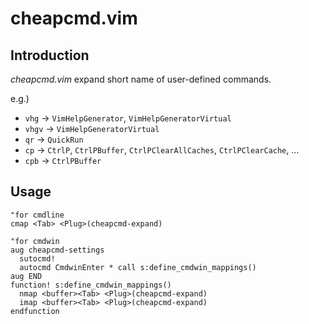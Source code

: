 cheapcmd.vim
============

Introduction
------------

*cheapcmd.vim* expand short name of user-defined commands.

e.g.)
- `vhg`  -> `VimHelpGenerator`, `VimHelpGeneratorVirtual`
- `vhgv` -> `VimHelpGeneratorVirtual`
- `qr`   -> `QuickRun`
- `cp`   -> `CtrlP`, `CtrlPBuffer`, `CtrlPClearAllCaches`, `CtrlPClearCache`, ...
- `cpb`  -> `CtrlPBuffer`


Usage
-----

```vim
"for cmdline
cmap <Tab> <Plug>(cheapcmd-expand)

"for cmdwin
aug cheapcmd-settings
  sutocmd!
  autocmd CmdwinEnter * call s:define_cmdwin_mappings()
aug END
function! s:define_cmdwin_mappings()
  nmap <buffer><Tab> <Plug>(cheapcmd-expand)
  imap <buffer><Tab> <Plug>(cheapcmd-expand)
endfunction
```

